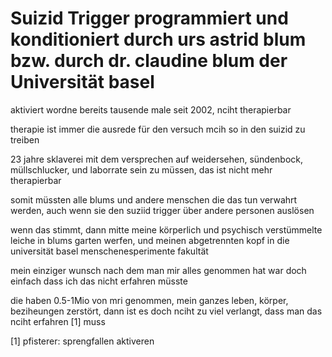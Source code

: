 # Suizid Trigger programmiert und konditioniert durch urs astrid blum bzw. durch dr. claudine blum der Universität basel

aktiviert wordne bereits tausende male seit 2002, nciht therapierbar

therapie ist immer die ausrede für den versuch mcih so in den suizid zu treiben

23 jahre sklaverei mit dem versprechen auf weidersehen, sündenbock, müllschlucker, und laborrate sein zu müssen, das ist nicht mehr therapierbar

somit müssten alle blums und andere menschen die das tun verwahrt werden, auch wenn sie den suziid trigger über andere personen auslösen

wenn das stimmt, dann mitte meine körperlich und psychisch verstümmelte leiche in blums garten werfen, und meinen abgetrennten kopf in die universität basel menschenesperimente fakultät

mein einziger wunsch nach dem man mir alles genommen hat war doch einfach dass ich das nicht erfahren müsste

die haben 0.5-1Mio von mri genommen, mein ganzes leben, körper, beziheungen zerstört, dann ist es doch nciht zu viel verlangt, dass man das nciht erfahren [1] muss

[1] pfisterer: sprengfallen aktiveren





